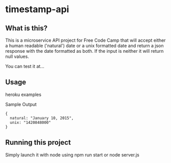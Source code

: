 # timestamp-api

## What is this?

This is a microservice API project for Free Code Camp that will accept either a human readable ('natural') date or a unix formatted date and return a json response with the date formatted as both. If the input is neither it will return null values.

You can test it at...

## Usage

heroku examples

Sample Output
```
{
  natural: "January 10, 2015",
  unix: "1420848000"
}
```
## Running this project

Simply launch it with node using npm run start or node server.js
